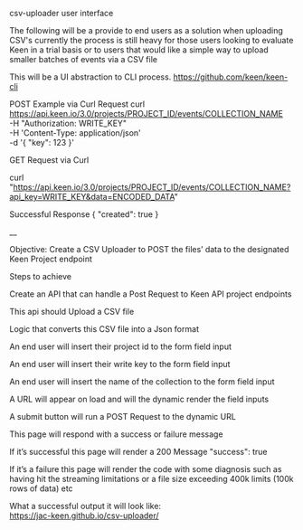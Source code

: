 csv-uploader user interface

The following will be a provide to end users as a solution when uploading CSV's
currently the process is still heavy for those users looking to evaluate Keen in a trial basis
or to users that would like a simple way to upload smaller batches of events via a CSV file

This will be a UI abstraction to CLI process.
https://github.com/keen/keen-cli

POST Example via Curl Request
curl https://api.keen.io/3.0/projects/PROJECT_ID/events/COLLECTION_NAME \
 -H "Authorization: WRITE_KEY" \
 -H 'Content-Type: application/json' \
 -d '{
    "key": 123
    }'

GET Request via Curl

curl "https://api.keen.io/3.0/projects/PROJECT_ID/events/COLLECTION_NAME?api_key=WRITE_KEY&data=ENCODED_DATA"

Successful Response
{
"created": true
}

__

Objective: Create a CSV Uploader to POST the files’ data to the designated Keen Project endpoint

Steps to achieve

Create an API that can handle a Post Request to Keen API project endpoints

This api should Upload a CSV file  

Logic that converts this CSV file into a Json format  

An end user will insert their project id to the form field input  

An end user will insert their write key to the form field input  

An end user will insert the name of the collection to the form field input  

A URL will appear on load and will the dynamic render the field inputs  

A submit button will run a POST Request to the dynamic URL  

This page will respond with a success or failure message  

If it’s successful this page will render a 200 Message "success": true  

If it’s a failure this page will render the code with some diagnosis such as having hit the streaming limitations or a file size exceeding 400k limits (100k rows of data) etc  

What a successful output it will look like:  
https://jac-keen.github.io/csv-uploader/
